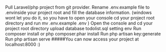 Pull Laravel/php project from git provider.
Rename .env.example file to .envinside your project root and fill the database information. (windows wont let you do it, so you have to open your console cd your project root directory and run mv .env.example .env )
Open the console and cd your project root directory
upload database todolist.sql 
setting env 
Run composer install or php composer.phar install
Run php artisan key:generate
Run php artisan serve
#####You can now access your project at localhost:8000 :)
